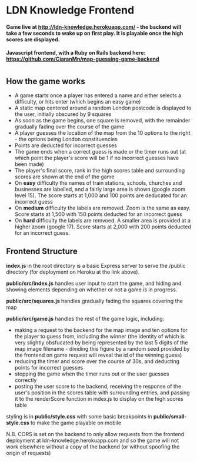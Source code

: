 # LDN Knowledge Frontend
#### Game live at http://ldn-knowledge.herokuapp.com/ - the backend will take a few seconds to wake up on first play. It is playable once the high scores are displayed.

#### Javascript frontend, with a Ruby on Rails backend here: https://github.com/CiaranMn/map-guessing-game-backend
#
## How the game works
- A game starts once a player has entered a name and either selects a difficulty, or hits enter (which begins an easy game)
- A static map centered around a random London postcode is displayed to the user, initially obscured by 9 squares
- As soon as the game begins, one square is removed, with the remainder gradually fading over the course of the game
- A player guesses the location of the map from the 10 options to the right - the options being London constituencies
- Points are deducted for incorrect guesses
- The game ends when a correct guess is made or the timer runs out (at which point the player's score will be 1 if no incorrect guesses have been made)
- The player's final score, rank in the high scores table and surrounding scores are shown at the end of the game
- On **easy** difficulty the names of train stations, schools, churches and businesses are labelled, and a fairly large area is shown (google zoom level 15). The score starts at 1,000 and 100 points are deducated for an incorrect guess
- On **medium** difficulty the labels are removed. Zoom is the same as easy. Score starts at 1,500 with 150 points deducted for an incorrect guess
- On **hard** difficulty the labels are remvoed. A smaller area is provided at a higher zoom (google 17). Score starts at 2,000 with 200 points deducted for an incorrect guess.

## Frontend Structure
**index.js** in the root directory is a basic Express server to serve the /public directory (for deployment on Heroku at the link above).

**public/src/index.js** handles user input to start the game, and hiding and showing elements depending on whether or not a game is in progress.

**public/src/squares.js** handles gradually fading the squares covering the map

**public/src/game.js** handles the rest of the game logic, including:
- making a request to the backend for the map image and ten options for the player to guess from, including the winner (the identity of which is very slightly obsfucated by being represented by the last 5 digits of the map image filename - dividing this figure by a random seed provided by the frontend on game request will reveal the id of the winning guess)
- reducing the timer and score over the course of 30s, and deducting points for incorrect guesses
- stopping the game when the timer runs out or the user guesses correctly
- posting the user score to the backend, receiving the response of the user's position in the scores table with surrounding entries, and passing it to the renderScore function in index.js to display on the high scores table

styling is in **public/style.css** with some basic breakpoints in **public/small-style.css** to make the game playable on mobile

N.B. CORS is set on the backend to only allow requests from the frontend deployment at ldn-knowledge.herokuapp.com and so the game will not work elsewhere without a copy of the backend (or without spoofing the origin of requests)
